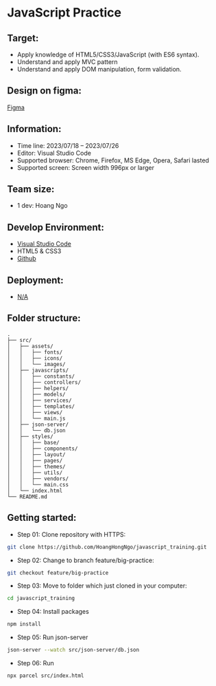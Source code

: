 # JavaScript Practice

## Target:

- Apply knowledge of HTML5/CSS3/JavaScript (with ES6 syntax).
- Understand and apply MVC pattern
- Understand and apply DOM manipulation, form validation.

## Design on figma:

[Figma](https://www.figma.com/file/g88N1kvNmmFcUQ7mRNQmiB/Untitled?type=design&node-id=0%3A1&mode=design&t=Tt714DjstEGND1oc-1)

## Information:

- Time line: 2023/07/18 – 2023/07/26
- Editor: Visual Studio Code
- Supported browser: Chrome, Firefox, MS Edge, Opera, Safari lasted
- Supported screen: Screen width 996px or larger

## Team size:

- 1 dev: Hoang Ngo

## Develop Environment:

- [Visual Studio Code](https://code.visualstudio.com/)
- HTML5 & CSS3
- [Github](https://github.com/)

## Deployment:

- [N/A]()

## Folder structure:

```
.
├── src/
│   ├── assets/
│   │   ├── fonts/
│   │   ├── icons/
│   │   └── images/
│   ├── javascripts/
│   │   ├── constants/
│   │   ├── controllers/
│   │   ├── helpers/
│   │   ├── models/
│   │   ├── services/
│   │   ├── templates/
│   │   ├── views/
│   │   └── main.js
│   ├── json-server/
│   │   └── db.json
│   ├── styles/
│   │   ├── base/
│   │   ├── components/
│   │   ├── layout/
│   │   ├── pages/
│   │   ├── themes/
│   │   ├── utils/
│   │   ├── vendors/
│   │   └── main.css
│   └── index.html
└── README.md
```

## Getting started:

- Step 01: Clone repository with HTTPS:

```bash
git clone https://github.com/HoangHongNgo/javascript_training.git
```

- Step 02: Change to branch feature/big-practice:

```bash
git checkout feature/big-practice
```

- Step 03: Move to folder which just cloned in your computer:

```bash
cd javascript_training
```

- Step 04: Install packages

```bash
npm install
```

- Step 05: Run json-server

```bash
json-server --watch src/json-server/db.json
```

- Step 06: Run

```bash
npx parcel src/index.html
```
